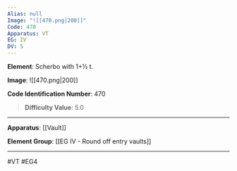 ```yaml
---
Alias: null
Image: "![[470.png|200]]"
Code: 470
Apparatus: VT
EG: IV
DV: 5
---
```

**Element**: Scherbo with 1+1⁄2 t.

**Image**:
![[470.png|200]]

**Code Identification Number**: 470

>**Difficulty Value**: 5.0

___
**Apparatus**: [[Vault]]

**Element Group**: [[EG IV - Round off entry vaults]]
___
#VT #EG4
